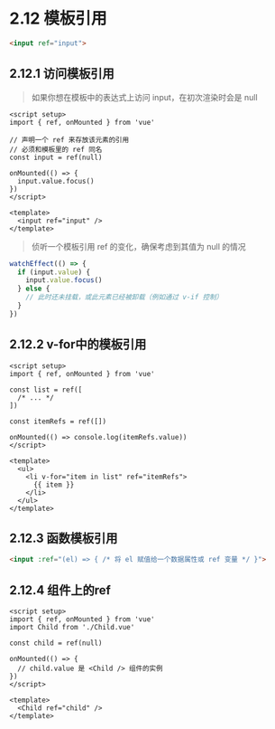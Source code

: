 # 2.12 模板引用

```html
<input ref="input">
```

## 2.12.1 访问模板引用

> 如果你想在模板中的表达式上访问 input，在初次渲染时会是 null

```vue
<script setup>
import { ref, onMounted } from 'vue'

// 声明一个 ref 来存放该元素的引用
// 必须和模板里的 ref 同名
const input = ref(null)

onMounted(() => {
  input.value.focus()
})
</script>

<template>
  <input ref="input" />
</template>
```

>侦听一个模板引用 ref 的变化，确保考虑到其值为 null 的情况

```js
watchEffect(() => {
  if (input.value) {
    input.value.focus()
  } else {
    // 此时还未挂载，或此元素已经被卸载（例如通过 v-if 控制）
  }
})
```

## 2.12.2 v-for中的模板引用

```vue
<script setup>
import { ref, onMounted } from 'vue'

const list = ref([
  /* ... */
])

const itemRefs = ref([])

onMounted(() => console.log(itemRefs.value))
</script>

<template>
  <ul>
    <li v-for="item in list" ref="itemRefs">
      {{ item }}
    </li>
  </ul>
</template>
```

## 2.12.3 函数模板引用

```html
<input :ref="(el) => { /* 将 el 赋值给一个数据属性或 ref 变量 */ }">
```

## 2.12.4 组件上的ref

```vue
<script setup>
import { ref, onMounted } from 'vue'
import Child from './Child.vue'

const child = ref(null)

onMounted(() => {
  // child.value 是 <Child /> 组件的实例
})
</script>

<template>
  <Child ref="child" />
</template>
```
